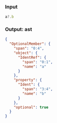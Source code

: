 ### Input
```js parse:expr
a?.b
```

### Output: ast
```json
{
  "OptionalMember": {
    "span": "0:4",
    "object": {
      "IdentRef": {
        "span": "0:1",
        "name": "a"
      }
    },
    "property": {
      "Ident": {
        "span": "3:4",
        "name": "b"
      }
    },
    "optional": true
  }
}
```
